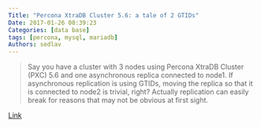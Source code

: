 ```yaml
---
Title: "Percona XtraDB Cluster 5.6: a tale of 2 GTIDs"
Date: 2017-01-26 08:39:23
Categories: [data base]
tags: [percona, mysql, mariadb]
Authors: sedlav
---
```


> Say you have a cluster with 3 nodes using Percona XtraDB Cluster (PXC) 5.6 and one asynchronous replica connected to node1. If asynchronous replication is using GTIDs, moving the replica so that it is connected to node2 is trivial, right? Actually replication can easily break for reasons that may not be obvious at first sight.

[Link](http://www.percona.com/blog/2015/02/13/percona-xtradb-cluster-5-6-a-tale-of-2-mysql-gtids/)
